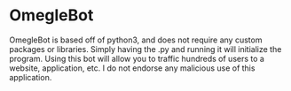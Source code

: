 # OmegleBot
OmegleBot is based off of python3, and does not require any custom packages or libraries. Simply having the .py and running it will initialize the program.
Using this bot will allow you to traffic hundreds of users to a website, application, etc.
I do not endorse any malicious use of this application.